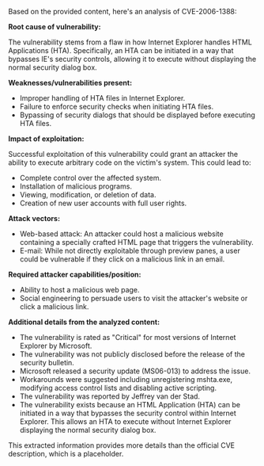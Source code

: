 Based on the provided content, here's an analysis of CVE-2006-1388:

**Root cause of vulnerability:**

The vulnerability stems from a flaw in how Internet Explorer handles HTML Applications (HTA). Specifically, an HTA can be initiated in a way that bypasses IE's security controls, allowing it to execute without displaying the normal security dialog box.

**Weaknesses/vulnerabilities present:**

- Improper handling of HTA files in Internet Explorer.
- Failure to enforce security checks when initiating HTA files.
- Bypassing of security dialogs that should be displayed before executing HTA files.

**Impact of exploitation:**

Successful exploitation of this vulnerability could grant an attacker the ability to execute arbitrary code on the victim's system. This could lead to:

- Complete control over the affected system.
- Installation of malicious programs.
- Viewing, modification, or deletion of data.
- Creation of new user accounts with full user rights.

**Attack vectors:**

- Web-based attack: An attacker could host a malicious website containing a specially crafted HTML page that triggers the vulnerability.
- E-mail: While not directly exploitable through preview panes, a user could be vulnerable if they click on a malicious link in an email.

**Required attacker capabilities/position:**

- Ability to host a malicious web page.
- Social engineering to persuade users to visit the attacker's website or click a malicious link.

**Additional details from the analyzed content:**

- The vulnerability is rated as "Critical" for most versions of Internet Explorer by Microsoft.
- The vulnerability was not publicly disclosed before the release of the security bulletin.
- Microsoft released a security update (MS06-013) to address the issue.
- Workarounds were suggested including unregistering mshta.exe, modifying access control lists and disabling active scripting.
- The vulnerability was reported by Jeffrey van der Stad.
- The vulnerability exists because an HTML Application (HTA) can be initiated in a way that bypasses the security control within Internet Explorer. This allows an HTA to execute without Internet Explorer displaying the normal security dialog box.

This extracted information provides more details than the official CVE description, which is a placeholder.